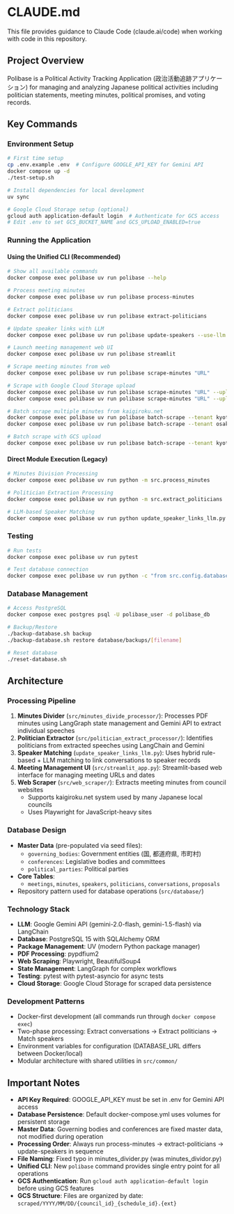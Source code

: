 # CLAUDE.md

This file provides guidance to Claude Code (claude.ai/code) when working with code in this repository.

## Project Overview

Polibase is a Political Activity Tracking Application (政治活動追跡アプリケーション) for managing and analyzing Japanese political activities including politician statements, meeting minutes, political promises, and voting records.

## Key Commands

### Environment Setup
```bash
# First time setup
cp .env.example .env  # Configure GOOGLE_API_KEY for Gemini API
docker compose up -d
./test-setup.sh

# Install dependencies for local development
uv sync

# Google Cloud Storage setup (optional)
gcloud auth application-default login  # Authenticate for GCS access
# Edit .env to set GCS_BUCKET_NAME and GCS_UPLOAD_ENABLED=true
```

### Running the Application

#### Using the Unified CLI (Recommended)
```bash
# Show all available commands
docker compose exec polibase uv run polibase --help

# Process meeting minutes
docker compose exec polibase uv run polibase process-minutes

# Extract politicians
docker compose exec polibase uv run polibase extract-politicians

# Update speaker links with LLM
docker compose exec polibase uv run polibase update-speakers --use-llm

# Launch meeting management web UI
docker compose exec polibase uv run polibase streamlit

# Scrape meeting minutes from web
docker compose exec polibase uv run polibase scrape-minutes "URL"

# Scrape with Google Cloud Storage upload
docker compose exec polibase uv run polibase scrape-minutes "URL" --upload-to-gcs
docker compose exec polibase uv run polibase scrape-minutes "URL" --upload-to-gcs --gcs-bucket my-bucket

# Batch scrape multiple minutes from kaigiroku.net
docker compose exec polibase uv run polibase batch-scrape --tenant kyoto
docker compose exec polibase uv run polibase batch-scrape --tenant osaka

# Batch scrape with GCS upload
docker compose exec polibase uv run polibase batch-scrape --tenant kyoto --upload-to-gcs
```

#### Direct Module Execution (Legacy)
```bash
# Minutes Division Processing
docker compose exec polibase uv run python -m src.process_minutes

# Politician Extraction Processing
docker compose exec polibase uv run python -m src.extract_politicians

# LLM-based Speaker Matching
docker compose exec polibase uv run python update_speaker_links_llm.py
```

### Testing
```bash
# Run tests
docker compose exec polibase uv run pytest

# Test database connection
docker compose exec polibase uv run python -c "from src.config.database import test_connection; test_connection()"
```

### Database Management
```bash
# Access PostgreSQL
docker compose exec postgres psql -U polibase_user -d polibase_db

# Backup/Restore
./backup-database.sh backup
./backup-database.sh restore database/backups/[filename]

# Reset database
./reset-database.sh
```

## Architecture

### Processing Pipeline
1. **Minutes Divider** (`src/minutes_divide_processor/`): Processes PDF minutes using LangGraph state management and Gemini API to extract individual speeches
2. **Politician Extractor** (`src/politician_extract_processor/`): Identifies politicians from extracted speeches using LangChain and Gemini
3. **Speaker Matching** (`update_speaker_links_llm.py`): Uses hybrid rule-based + LLM matching to link conversations to speaker records
4. **Meeting Management UI** (`src/streamlit_app.py`): Streamlit-based web interface for managing meeting URLs and dates
5. **Web Scraper** (`src/web_scraper/`): Extracts meeting minutes from council websites
   - Supports kaigiroku.net system used by many Japanese local councils
   - Uses Playwright for JavaScript-heavy sites

### Database Design
- **Master Data** (pre-populated via seed files):
  - `governing_bodies`: Government entities (国, 都道府県, 市町村)
  - `conferences`: Legislative bodies and committees  
  - `political_parties`: Political parties
- **Core Tables**:
  - `meetings`, `minutes`, `speakers`, `politicians`, `conversations`, `proposals`
- Repository pattern used for database operations (`src/database/`)

### Technology Stack
- **LLM**: Google Gemini API (gemini-2.0-flash, gemini-1.5-flash) via LangChain
- **Database**: PostgreSQL 15 with SQLAlchemy ORM
- **Package Management**: UV (modern Python package manager)
- **PDF Processing**: pypdfium2
- **Web Scraping**: Playwright, BeautifulSoup4
- **State Management**: LangGraph for complex workflows
- **Testing**: pytest with pytest-asyncio for async tests
- **Cloud Storage**: Google Cloud Storage for scraped data persistence

### Development Patterns
- Docker-first development (all commands run through `docker compose exec`)
- Two-phase processing: Extract conversations → Extract politicians → Match speakers
- Environment variables for configuration (DATABASE_URL differs between Docker/local)
- Modular architecture with shared utilities in `src/common/`

## Important Notes
- **API Key Required**: GOOGLE_API_KEY must be set in .env for Gemini API access
- **Database Persistence**: Default docker-compose.yml uses volumes for persistent storage
- **Master Data**: Governing bodies and conferences are fixed master data, not modified during operation
- **Processing Order**: Always run process-minutes → extract-politicians → update-speakers in sequence
- **File Naming**: Fixed typo in minutes_divider.py (was minutes_dividor.py)
- **Unified CLI**: New `polibase` command provides single entry point for all operations
- **GCS Authentication**: Run `gcloud auth application-default login` before using GCS features
- **GCS Structure**: Files are organized by date: `scraped/YYYY/MM/DD/{council_id}_{schedule_id}.{ext}`